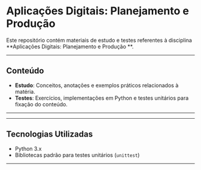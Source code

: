 # Aplicações Digitais: Planejamento e Produção 

Este repositório contém materiais de estudo e testes referentes à disciplina **Aplicações Digitais: Planejamento e Produção **.

---

## Conteúdo

- **Estudo**: Conceitos, anotações e exemplos práticos relacionados à matéria.
- **Testes**: Exercícios, implementações em Python e testes unitários para fixação do conteúdo.

---


---

## Tecnologias Utilizadas

- Python 3.x
- Bibliotecas padrão para testes unitários (`unittest`)

---

